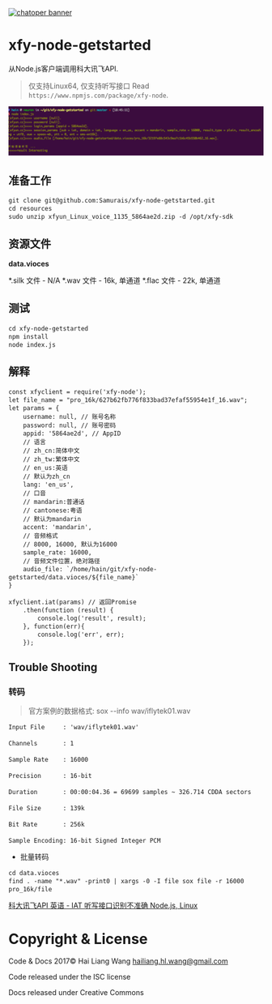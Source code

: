 [![chatoper banner][co-banner-image]][co-url]

[co-banner-image]: https://user-images.githubusercontent.com/3538629/42217321-3d5e44f6-7ef7-11e8-94e7-1574bfa1dbb8.png
[co-url]: https://www.chatopera.com

# xfy-node-getstarted
从Node.js客户端调用科大讯飞API.

> 仅支持Linux64, 仅支持听写接口
Read ```https://www.npmjs.com/package/xfy-node```.

![](https://raw.githubusercontent.com/Samurais/xfy-node-getstarted/master/resources/1.png)

## 准备工作
```
git clone git@github.com:Samurais/xfy-node-getstarted.git
cd resources
sudo unzip xfyun_Linux_voice_1135_5864ae2d.zip -d /opt/xfy-sdk
```

## 资源文件
**data.vioces**

*.silk 文件 - N/A
*.wav 文件 - 16k, 单通道
*.flac 文件 - 22k, 单通道

## 测试
```
cd xfy-node-getstarted
npm install
node index.js
```

## 解释
```
const xfyclient = require('xfy-node');
let file_name = "pro_16k/627b62fb776f833bad37efaf55954e1f_16.wav";
let params = {
    username: null, // 账号名称
    password: null, // 账号密码 
    appid: '5864ae2d', // AppID
    // 语言
    // zh_cn:简体中文
    // zh_tw:繁体中文
    // en_us:英语
    // 默认为zh_cn
    lang: 'en_us',
    // 口音
    // mandarin:普通话
    // cantonese:粤语
    // 默认为mandarin
    accent: 'mandarin',
    // 音频格式
    // 8000, 16000, 默认为16000
    sample_rate: 16000,
    // 音频文件位置，绝对路径
    audio_file: `/home/hain/git/xfy-node-getstarted/data.vioces/${file_name}`
}

xfyclient.iat(params) // 返回Promise
	.then(function (result) {
	    console.log('result', result);
	}, function(err){
	    console.log('err', err);
	});
```


## Trouble Shooting

### 转码

> 官方案例的数据格式: sox --info wav/iflytek01.wav

```
Input File     : 'wav/iflytek01.wav'

Channels       : 1

Sample Rate    : 16000

Precision      : 16-bit

Duration       : 00:00:04.36 = 69699 samples ~ 326.714 CDDA sectors

File Size      : 139k

Bit Rate       : 256k

Sample Encoding: 16-bit Signed Integer PCM
```

* 批量转码

```
cd data.vioces
find . -name "*.wav" -print0 | xargs -0 -I file sox file -r 16000 pro_16k/file
```

[科大讯飞API 英语 - IAT 听写接口识别不准确 Node.js, Linux](http://bbs.xfyun.cn/forum.php?mod=viewthread&tid=22602&pid=95376&page=1&extra=#pid95376)

# Copyright & License

Code & Docs 2017© Hai Liang Wang hailiang.hl.wang@gmail.com

Code released under the ISC license

Docs released under Creative Commons
